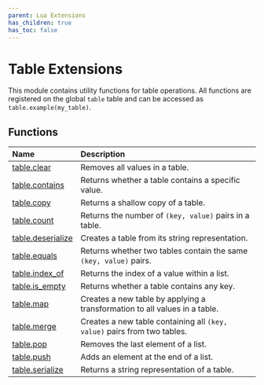 ```yaml
---
parent: Lua Extensions
has_children: true
has_toc: false
---
```


# Table Extensions

This module contains utility functions for table operations. All functions are registered on the global `table` table and can be accessed as `table.example(my_table)`.

## Functions

| Name                                   | Description                                                                |
| :------------------------------------- | :------------------------------------------------------------------------- |
| [table.clear](table_clear)             | Removes all values in a table.                                             |
| [table.contains](table_contains)       | Returns whether a table contains a specific value.                         |
| [table.copy](table_copy)               | Returns a shallow copy of a table.                                         |
| [table.count](table_count)             | Returns the number of `(key, value)` pairs in a table.                     |
| [table.deserialize](table_deserialize) | Creates a table from its string representation.                            |
| [table.equals](table_equals)           | Returns whether two tables contain the same `(key, value)` pairs.          |
| [table.index_of](table_index_of)       | Returns the index of a value within a list.                                |
| [table.is_empty](table_is_empty)       | Returns whether a table contains any key.                                  |
| [table.map](table_map)                 | Creates a new table by applying a transformation to all values in a table. |
| [table.merge](table_merge)             | Creates a new table containing all `(key, value)` pairs from two tables.   |
| [table.pop](table_pop)                 | Removes the last element of a list.                                        |
| [table.push](table_push)               | Adds an element at the end of a list.                                      |
| [table.serialize](table_serialize)     | Returns a string representation of a table.                                |
